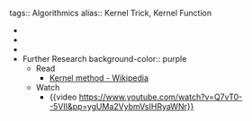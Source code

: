 tags:: Algorithmics
alias:: Kernel Trick, Kernel Function

-
-
-
- Further Research
  background-color:: purple
	- Read
		- [Kernel method - Wikipedia](https://en.wikipedia.org/wiki/Kernel_method#Mathematics:_the_kernel_trick)
	- Watch
		- {{video https://www.youtube.com/watch?v=Q7vT0--5VII&pp=ygUMa2VybmVsIHRyaWNr}}